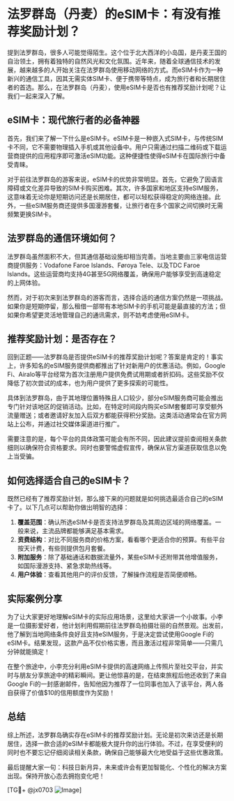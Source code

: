 # 法罗群岛（丹麦）的eSIM卡：有没有推荐奖励计划？

提到法罗群岛，很多人可能觉得陌生。这个位于北大西洋的小岛国，是丹麦王国的自治领土，拥有着独特的自然风光和文化氛围。近年来，随着全球通信技术的发展，越来越多的人开始关注在法罗群岛使用移动网络的方式。而eSIM卡作为一种新兴的通信工具，因其无需实体SIM卡、便于携带等特点，成为旅行者和长期居住者的首选。那么，在法罗群岛（丹麦），使用eSIM卡是否也有推荐奖励计划呢？让我们一起来深入了解。

## eSIM卡：现代旅行者的必备神器

首先，我们来了解一下什么是eSIM卡。eSIM卡是一种嵌入式SIM卡，与传统SIM卡不同，它不需要物理插入手机或其他设备中。用户只需通过扫描二维码或下载运营商提供的应用程序即可激活eSIM功能。这种便捷性使得eSIM卡在国际旅行中备受青睐。

对于前往法罗群岛的游客来说，eSIM卡的优势非常明显。首先，它避免了因语言障碍或文化差异导致的SIM卡购买困难。其次，许多国家和地区支持eSIM服务，这意味着无论你是短期访问还是长期居住，都可以轻松获得稳定的网络连接。此外，一些eSIM服务商还提供多国漫游套餐，让旅行者在多个国家之间切换时无需频繁更换SIM卡。

## 法罗群岛的通信环境如何？

法罗群岛虽然面积不大，但其通信基础设施却相当完善。当地主要由三家电信运营商提供服务：Vodafone Faroe Islands、Føroya Tele、以及TDC Faroe Islands。这些运营商均支持4G甚至5G网络覆盖，确保用户能够享受到高速稳定的上网体验。

然而，对于初次来到法罗群岛的游客而言，选择合适的通信方案仍然是一项挑战。如果你是短期停留，那么租借一部带有本地SIM卡的手机可能是最直接的方法；但如果你希望更灵活地管理自己的通讯需求，则不妨考虑使用eSIM卡。

## 推荐奖励计划：是否存在？

回到正题——法罗群岛是否提供eSIM卡的推荐奖励计划呢？答案是肯定的！事实上，许多知名的eSIM服务提供商都推出了针对新用户的优惠活动。例如，Google Fi、Airalo等平台经常为首次注册用户提供免费试用期或者折扣码。这些奖励不仅降低了初次尝试的成本，也为用户提供了更多探索的可能性。

具体到法罗群岛，由于其地理位置特殊且人口较少，部分eSIM服务商可能会推出专门针对该地区的促销活动。比如，在特定时间段内购买eSIM套餐即可享受额外流量赠送；或者邀请好友加入后双方都能获得积分奖励。这类活动通常会在官方网站上公布，并通过社交媒体渠道进行推广。

需要注意的是，每个平台的具体政策可能会有所不同，因此建议提前查阅相关条款细则以确保符合资格要求。同时也要警惕虚假宣传，确保从官方渠道获取信息以免上当受骗。

## 如何选择适合自己的eSIM卡？

既然已经有了推荐奖励计划，那么接下来的问题就是如何挑选最适合自己的eSIM卡了。以下几点可以帮助你做出明智的选择：

1. **覆盖范围**：确认所选eSIM卡是否支持法罗群岛及其周边区域的网络覆盖。一般来说，主流品牌都能够满足基本需求。
2. **资费结构**：对比不同服务商的价格方案，看看哪个更适合你的预算。有些平台按天计费，有些则提供包月套餐。
3. **附加服务**：除了基础通话和数据流量外，某些eSIM卡还附带其他增值服务，如国际漫游支持、紧急求助热线等。
4. **用户体验**：查看其他用户的评价反馈，了解操作流程是否简便顺畅。

## 实际案例分享

为了让大家更好地理解eSIM卡的实际应用场景，这里给大家讲一个小故事。小李是一位摄影爱好者，他计划利用假期前往法罗群岛拍摄壮丽的自然景观。出发前，他了解到当地网络条件良好且支持eSIM服务，于是决定尝试使用Google Fi的eSIM卡。结果发现，这款产品不仅价格实惠，而且激活过程非常简单——只需几分钟就能搞定！

在整个旅途中，小李充分利用eSIM卡提供的高速网络上传照片至社交平台，并实时与朋友分享旅途中的精彩瞬间。更让他惊喜的是，在结束旅程后他还收到了来自Google Fi的一封感谢邮件，告知他因为推荐了一位同事也加入了该平台，两人各自获得了价值$10的信用额度作为奖励！

## 总结

综上所述，法罗群岛确实存在eSIM卡的推荐奖励计划。无论是初次来访还是长期居住，选择一款合适的eSIM卡都能极大提升你的出行体验。不过，在享受便利的同时也不要忘记仔细阅读相关条款，确保自己能够最大化地受益于这些优惠政策。

最后提醒大家一句：科技日新月异，未来或许会有更加智能化、个性化的解决方案出现。保持开放心态去拥抱变化吧！

[TG💪+ @jx0703 ![Image](https://github.com/user-attachments/assets/dbca1d08-cadb-493c-b0ec-ad6f7a83f270)]